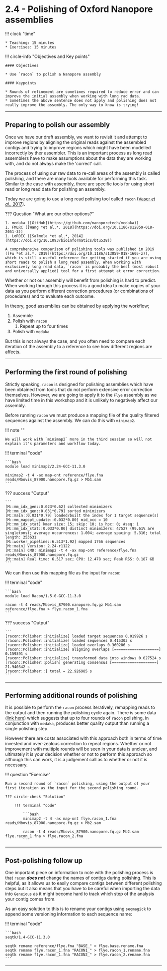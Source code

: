 # 2.4 - Polishing of Oxford Nanopore assemblies

!!! clock "time"

    * Teaching: 15 minutes
    * Exercises: 15 minutes
    
!!! circle-info "Objectives and Key points"

    #### Objectives

    * Use `racon` to polish a Nanopore assembly

    #### Keypoints

    * Rounds of refinement are sometimes required to reduce error and can improve the initial assembly when working with long rad data.
    * Sometimes the above sentence does not apply and polishing does not really improve the assembly. The only way to know is trying!

---

## Preparing to polish our assembly

Once we have our draft assembly, we want to revisit it and attempt to improve regions by aligning the original reads against the assembled contigs and trying to improve regions which might have been modelled incorrectly by ther assembler. This is an important process as long read assemblers have to make assumptions about the data they are working with, and do not always make the 'correct' call.

The process of using our raw data to re-call areas of the assembly is called polishing, and there are many tools available for performing this task. Similar to the case with assembly, there are specific tools for using short read or long read data for polishing an assembly.

Today we are going to use a long read polising tool called `racon` ([Vaser *et al.*, 2017](https://doi.org/10.1101/gr.214270.116)).

??? Question "What are our other options?"

    1. medaka ([GitHub](https://github.com/nanoporetech/medaka))
    1. FMLRC ([Wang *et al.*, 2018](https://doi.org/10.1186/s12859-018-2051-3))
    1. LoRDEC ([Salmela *et al.*, 2014](https://doi.org/10.1093/bioinformatics/btu538))

    A comprehensive comparison of polishing tools was published in 2019 ([Fu *et al.*, 2019](https://doi.org/10.1186/s13059-018-1605-z)), which is still a useful reference for getting started if you are using short reads to polish a long read assembly. When working with exclusively long read data, `racon` is probably the best (most robust and universally applied) tool for a first attempt at error correction.

Whether or not our assembly will benefit from polishing is hard to predict. When working through this process it is a good idea to make copies of your data as you perform different correction procedures (or combinations of procedures) and to evaluate each outcome.

In theory, good assemblies can be obtained by applying the workflow;

1. Assemble
1. Polish with `racon`
   1. Repeat up to four times
1. Polish with `medaka`

But this is not always the case, and you often need to compare each iteration of the assembly to a reference to see how different regions are affects.

---

## Performing the first round of polishing

Strictly speaking, `racon` is designed for polishing assemblies which have been obtained from tools that do not perform extensive error correction themselves. However, we are going to apply it to the `Flye` assembly as we have limited time in this workshop and it is unlikely to negatively affect our assembly.

Before running `racon` we must produce a mapping file of the quality filtered sequences against the assembly. We can do this with `minimap2`.

!!! note ""

    We will work with `minimap2` more in the third session so will not explain it's parameters and workflow today.

!!! terminal "code"

    ```bash
    module load minimap2/2.24-GCC-11.3.0

    minimap2 -t 4 -ax map-ont reference/flye.fna reads/Mbovis_87900.nanopore.fq.gz > Mb1.sam
    ```

??? success "Output"

    ```
    [M::mm_idx_gen::0.023*0.62] collected minimizers
    [M::mm_idx_gen::0.031*0.79] sorted minimizers
    [M::main::0.031*0.79] loaded/built the index for 1 target sequence(s)
    [M::mm_mapopt_update::0.032*0.80] mid_occ = 10
    [M::mm_idx_stat] kmer size: 15; skip: 10; is_hpc: 0; #seq: 1
    [M::mm_idx_stat::0.033*0.80] distinct minimizers: 47527 (99.61% are singletons); average occurrences: 1.004; average spacing: 5.316; total length: 253631
    [M::worker_pipeline::6.513*1.92] mapped 1766 sequences
    [M::main] Version: 2.24-r1122
    [M::main] CMD: minimap2 -t 4 -ax map-ont reference/flye.fna reads/Mbovis_87900.nanopore.fq.gz
    [M::main] Real time: 6.517 sec; CPU: 12.478 sec; Peak RSS: 0.187 GB
    ```

We can then use this mapping file as the input for `racon`:

!!! terminal "code"

    ```bash
    module load Racon/1.5.0-GCC-11.3.0

    racon -t 4 reads/Mbovis_87900.nanopore.fq.gz Mb1.sam reference/flye.fna > flye.racon_1.fna
    ```

??? success "Output"

    ```
    [racon::Polisher::initialize] loaded target sequences 0.019926 s
    [racon::Polisher::initialize] loaded sequences 0.415303 s
    [racon::Polisher::initialize] loaded overlaps 0.360286 s
    [racon::Polisher::initialize] aligning overlaps [====================] 0.159391 s
    [racon::Polisher::initialize] transformed data into windows 0.027524 s
    [racon::Polisher::polish] generating consensus [====================] 21.940342 s
    [racon::Polisher::] total = 22.926985 s
    ```

---

## Performing additional rounds of polishing

It is possible to perform the `racon` process iteratively, remapping reads to the output and then running the polishing cycle again. There is some data ([link here](https://nanoporetech.github.io/medaka/draft_origin.html#discussion)) which suggests that up to four rounds of `racon` polishing, in conjunction with `medaka`, produces better quality output than running a single polishing step.

However there are costs associated with this approach both in terms of time invested and over-zealous correction to repeat regions. Whether or not improvement with multiple rounds will be seen in your data is unclear, and ultimately it is your decision whether or not to perform this approach so although this can work, it is a judgement call as to whether or not it is necessary.

!!! question "Exercise"

    Run a second round of `racon` polishing, using the output of your first iteration as the input for the second polishing round.

    ??? circle-check "Solution"

        !!! terminal "code"

            ```bash
            minimap2 -t 4 -ax map-ont flye.racon_1.fna reads/Mbovis_87900.nanopore.fq.gz > Mb2.sam

            racon -t 4 reads/Mbovis_87900.nanopore.fq.gz Mb2.sam flye.racon_1.fna > flye.racon_2.fna
            ```

---

## Post-polishing follow up

One important piece on information to note with the polishing process is that `racon` **_does not_** change the names of contigs during polishing. This is helpful, as it allows us to easily compare contigs between different polishing steps but it also means that you have to be careful when importing the data into `Geneious` as it might become hard to track which step of the analysis your contig comes from.

As an easy solution to this is to rename your contigs using `seqmagick` to append some versioning information to each sequence name:

!!! terminal "code"

    ```bash
    seqtk/1.4-GCC-11.3.0

    seqtk rename reference/flye.fna "BASE_" > flye.base.rename.fna
    seqtk rename flye.racon_1.fna "RACON1_" > flye.racon_1.rename.fna
    seqtk rename flye.racon_1.fna "RACON2_" > flye.racon_2.rename.fna
    ```

---
